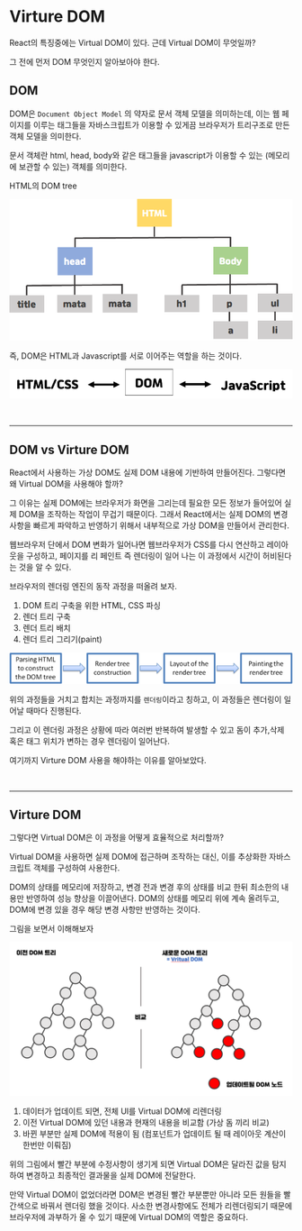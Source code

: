 # Virture DOM

React의 특징중에는 Virtual DOM이 있다. 근데 Virtual DOM이 무엇일까?

그 전에 먼저 DOM 무엇인지 알아보아야 한다.

## DOM

DOM은 `Document Object Model` 의 약자로 문서 객체 모델을 의미하는데, 이는 웹 페이지를 이루는 태그들을 자바스크립트가 이용할 수 있게끔 브라우저가 트리구조로 만든 객체 모델을 의미한다.

문서 객체란 html, head, body와 같은 태그들을 javascript가 이용할 수 있는 (메모리에 보관할 수 있는) 객체를 의미한다.


HTML의 DOM tree

![Dom-tree](./images/Dom-tree.png)

즉, DOM은 HTML과 Javascript를 서로 이어주는 역할을 하는 것이다.

![HTML-DOM-JS](./images/HTML-DOM-JS.png)

<br><hr>

## DOM vs Virture DOM

React에서 사용하는 가상 DOM도 실제 DOM 내용에 기반하여 만들어진다. 그렇다면 왜 Virtual DOM을 사용해야 할까? 

그 이유는 실제 DOM에는 브라우저가 화면을 그리는데 필요한 모든 정보가 들어있어 실제 DOM을 조작하는 작업이 무겁기 때문이다. 그래서 React에서는 실제 DOM의 변경 사항을 빠르게 파악하고 반영하기 위해서 내부적으로 가상 DOM을 만들어서 관리한다.

웹브라우저 단에서 DOM 변화가 일어나면 웹브라우저가 CSS를 다시 연산하고 레이아웃을 구성하고, 페이지를 리 페인트 즉 렌더링이 일어 나는 이 과정에서 시간이 허비된다는 것을 알 수 있다.

브라우저의 렌더링 엔진의 동작 과정을 떠올려 보자.

1. DOM 트리 구축을 위한 HTML, CSS 파싱
2. 렌더 트리 구축
3. 렌더 트리 배치
4. 렌더 트리 그리기(paint)

![rendering-engine](./images/rendering-engine.png)

위의 과정들을 거치고 합치는 과정까지를 `렌더링`이라고 칭하고, 이 과정들은 렌더링이 일어날 때마다 진행된다.

그리고 이 렌더링 과정은 상황에 따라 여러번 반복하여 발생할 수 있고 
돔이 추가,삭제 혹은 태그 위치가 변하는 경우 렌더링이 일어난다.

여기까지 Virture DOM 사용을 해야하는 이유를 알아보았다.

<br><hr>

## Virture DOM

그렇다면 Virtual DOM은 이 과정을 어떻게 효율적으로 처리할까?

Virtual DOM을 사용하면 실제 DOM에 접근하며 조작하는 대신, 이를 추상화한 자바스크립트 객체를 구성하여 사용한다.

DOM의 상태를 메모리에 저장하고, 변경 전과 변경 후의 상태를 비교 한뒤 최소한의 내용만 반영하여 성능 향상을 이끌어낸다. DOM의 상태를 메모리 위에 계속 올려두고, DOM에 변경 있을 경우 해당 변경 사항만 반영하는 것이다.

그림을 보면서 이해해보자

![virture-dom](./images/virture-dom.png)

1. 데이터가 업데이트 되면, 전체 UI를 Virtual DOM에 리렌더링
2. 이전 Virtual DOM에 있던 내용과 현재의 내용을 비교함 (가상 돔 끼리 비교)
3. 바뀐 부분만 실제 DOM에 적용이 됨 (컴포넌트가 업데이트 될 때 레이아웃 계산이 한번만 이뤄짐)

위의 그림에서 빨간 부분에 수정사항이 생기게 되면 Virtual DOM은 달라진 값을 탐지하여 변경하고 최종적인 결과물을 실제 DOM에 전달한다. 

만약 Virtual DOM이 없었더라면 DOM은 변경된 빨간 부분뿐만 아니라 모든 원들을 빨간색으로 바꿔서 렌더링 했을 것이다. 사소한 변경사항에도 전체가 리렌더링되기 때문에 브라우저에 과부하가 올 수 있기 때문에 Virtual DOM의 역할은 중요하다.